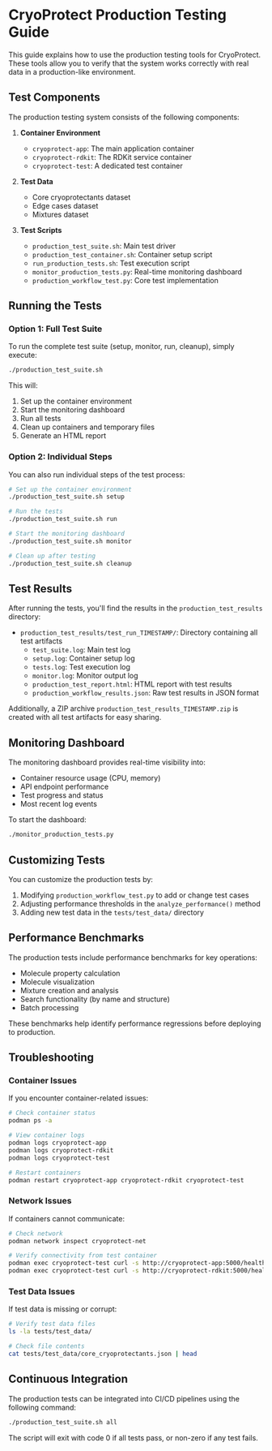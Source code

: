 # CryoProtect Production Testing Guide

This guide explains how to use the production testing tools for CryoProtect. These tools allow you to verify that the system works correctly with real data in a production-like environment.

## Test Components

The production testing system consists of the following components:

1. **Container Environment**
   - `cryoprotect-app`: The main application container
   - `cryoprotect-rdkit`: The RDKit service container
   - `cryoprotect-test`: A dedicated test container

2. **Test Data**
   - Core cryoprotectants dataset
   - Edge cases dataset
   - Mixtures dataset

3. **Test Scripts**
   - `production_test_suite.sh`: Main test driver
   - `production_test_container.sh`: Container setup script
   - `run_production_tests.sh`: Test execution script
   - `monitor_production_tests.py`: Real-time monitoring dashboard
   - `production_workflow_test.py`: Core test implementation

## Running the Tests

### Option 1: Full Test Suite

To run the complete test suite (setup, monitor, run, cleanup), simply execute:

```bash
./production_test_suite.sh
```

This will:
1. Set up the container environment
2. Start the monitoring dashboard
3. Run all tests
4. Clean up containers and temporary files
5. Generate an HTML report

### Option 2: Individual Steps

You can also run individual steps of the test process:

```bash
# Set up the container environment
./production_test_suite.sh setup

# Run the tests
./production_test_suite.sh run

# Start the monitoring dashboard
./production_test_suite.sh monitor

# Clean up after testing
./production_test_suite.sh cleanup
```

## Test Results

After running the tests, you'll find the results in the `production_test_results` directory:

- `production_test_results/test_run_TIMESTAMP/`: Directory containing all test artifacts
  - `test_suite.log`: Main test log
  - `setup.log`: Container setup log
  - `tests.log`: Test execution log
  - `monitor.log`: Monitor output log
  - `production_test_report.html`: HTML report with test results
  - `production_workflow_results.json`: Raw test results in JSON format

Additionally, a ZIP archive `production_test_results_TIMESTAMP.zip` is created with all test artifacts for easy sharing.

## Monitoring Dashboard

The monitoring dashboard provides real-time visibility into:

- Container resource usage (CPU, memory)
- API endpoint performance
- Test progress and status
- Most recent log events

To start the dashboard:

```bash
./monitor_production_tests.py
```

## Customizing Tests

You can customize the production tests by:

1. Modifying `production_workflow_test.py` to add or change test cases
2. Adjusting performance thresholds in the `analyze_performance()` method
3. Adding new test data in the `tests/test_data/` directory

## Performance Benchmarks

The production tests include performance benchmarks for key operations:

- Molecule property calculation
- Molecule visualization
- Mixture creation and analysis
- Search functionality (by name and structure)
- Batch processing

These benchmarks help identify performance regressions before deploying to production.

## Troubleshooting

### Container Issues

If you encounter container-related issues:

```bash
# Check container status
podman ps -a

# View container logs
podman logs cryoprotect-app
podman logs cryoprotect-rdkit
podman logs cryoprotect-test

# Restart containers
podman restart cryoprotect-app cryoprotect-rdkit cryoprotect-test
```

### Network Issues

If containers cannot communicate:

```bash
# Check network
podman network inspect cryoprotect-net

# Verify connectivity from test container
podman exec cryoprotect-test curl -s http://cryoprotect-app:5000/health
podman exec cryoprotect-test curl -s http://cryoprotect-rdkit:5000/health
```

### Test Data Issues

If test data is missing or corrupt:

```bash
# Verify test data files
ls -la tests/test_data/

# Check file contents
cat tests/test_data/core_cryoprotectants.json | head
```

## Continuous Integration

The production tests can be integrated into CI/CD pipelines using the following command:

```bash
./production_test_suite.sh all
```

The script will exit with code 0 if all tests pass, or non-zero if any test fails.